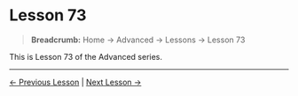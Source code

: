 # Lesson 73

> **Breadcrumb:** Home → Advanced → Lessons → Lesson 73

This is Lesson 73 of the Advanced series.

---

[← Previous Lesson](lesson_72.md) | [Next Lesson →](lesson_74.md)
